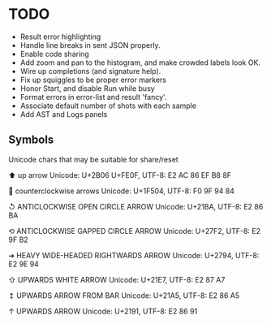 # TODO

- Result error highlighting
- Handle line breaks in sent JSON properly.
- Enable code sharing
- Add zoom and pan to the histogram, and make crowded labels look OK.
- Wire up completions (and signature help).
- Fix up squiggles to be proper error markers
- Honor Start, and disable Run while busy
- Format errors in error-list and result 'fancy'.
- Associate default number of shots with each sample
- Add AST and Logs panels

## Symbols

Unicode chars that may be suitable for share/reset

⬆️
up arrow
Unicode: U+2B06 U+FE0F, UTF-8: E2 AC 86 EF B8 8F

🔄
counterclockwise arrows
Unicode: U+1F504, UTF-8: F0 9F 94 84

↺
ANTICLOCKWISE OPEN CIRCLE ARROW
Unicode: U+21BA, UTF-8: E2 86 BA

⟲
ANTICLOCKWISE GAPPED CIRCLE ARROW
Unicode: U+27F2, UTF-8: E2 9F B2

➔
HEAVY WIDE-HEADED RIGHTWARDS ARROW
Unicode: U+2794, UTF-8: E2 9E 94

⇧
UPWARDS WHITE ARROW
Unicode: U+21E7, UTF-8: E2 87 A7

↥
UPWARDS ARROW FROM BAR
Unicode: U+21A5, UTF-8: E2 86 A5

↑
UPWARDS ARROW
Unicode: U+2191, UTF-8: E2 86 91